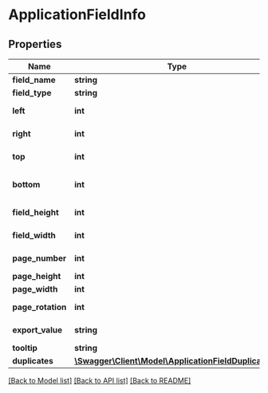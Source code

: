 # ApplicationFieldInfo

## Properties
Name | Type | Description | Notes
------------ | ------------- | ------------- | -------------
**field_name** | **string** | Field name | [optional] 
**field_type** | **string** | Field type | [optional] 
**left** | **int** | Padding from left | [optional] 
**right** | **int** | Padding from right | [optional] 
**top** | **int** | Padding from top | [optional] 
**bottom** | **int** | Padding from bottom | [optional] 
**field_height** | **int** | Height of field | [optional] 
**field_width** | **int** | Width of field | [optional] 
**page_number** | **int** | Page number | [optional] 
**page_height** | **int** | Page height | [optional] 
**page_width** | **int** | Page width | [optional] 
**page_rotation** | **int** | Page rotation | [optional] 
**export_value** | **string** | Export value | [optional] 
**tooltip** | **string** | Field tooltip | [optional] 
**duplicates** | [**\Swagger\Client\Model\ApplicationFieldDuplicates[]**](ApplicationFieldDuplicates.md) |  | [optional] 

[[Back to Model list]](../README.md#documentation-for-models) [[Back to API list]](../README.md#documentation-for-api-endpoints) [[Back to README]](../README.md)

